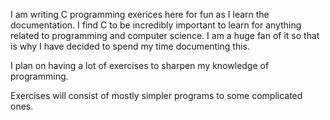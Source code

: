 <!-- Writing C Exercise Programs  -->

I am writing C programming exerices here for fun as I learn the documentation.
I find C to be incredibly important to learn for anything related to programming and computer science.
I am a huge fan of it so that is why I have decided to spend my time documenting this.

I plan on having a lot of exercises to sharpen my knowledge of programming.

Exercises will consist of mostly simpler programs to some complicated ones.